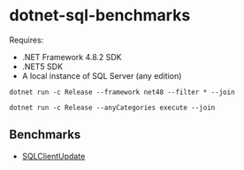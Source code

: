 # dotnet-sql-benchmarks

Requires:
- .NET Framework 4.8.2 SDK
- .NET5 SDK
- A local instance of SQL Server (any edition)

```shell
dotnet run -c Release --framework net48 --filter * --join

dotnet run -c Release --anyCategories execute --join
```

## Benchmarks

- [SQLClientUpdate](./SqlClientUpdate/readme.md)